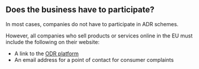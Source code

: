 ##  Does the business have to participate?

In most cases, companies do not have to participate in ADR schemes.

However, all companies who sell products or services online in the EU must
include the following on their website:

  * A link to the [ ODR platform ](https://ec.europa.eu/consumers/odr/main/index.cfm?event=main.home2.show&lng=EN)
  * An email address for a point of contact for consumer complaints 
